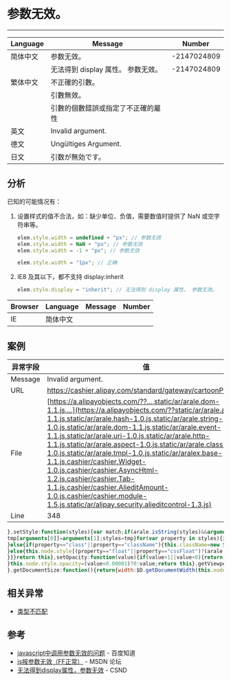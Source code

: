 
# 参数无效。

----

| Language | Message                            | Number      |
|----------|------------------------------------|-------------|
| 简体中文 | 参数无效。                         | -2147024809 |
|          | 无法得到 display 属性。 参数无效。 | -2147024809 |
| 繁体中文 | 不正確的引數。                     |             |
|          | 引數無效。                         |             |
|          | 引數的個數錯誤或指定了不正確的屬性 |             |
| 英文     | Invalid argument.                  |             |
| 德文     | Ungültiges Argument.              |             |
| 日文     | 引数が無効です。                   |             |

## 分析

已知的可能情况有：

1. 设置样式的值不合法，如：缺少单位、负值，需要数值时提供了 NaN 或空字符串等。

    ```javascript
    elem.style.width = undefined + "px"; // 参数无效
    elem.style.width = NaN + "px"; // 参数无效
    elem.style.width = -1 + "px"; // 参数无效

    elem.style.width = "1px"; // 正确
    ```

2. IE8 及其以下，都不支持 display:inherit

    ```javascript
    elem.style.display = "inherit"; // 无法得到 display 属性。 参数无效。
    ```

| Browser | Language | Message | Number |
|---------|----------|---------|--------|
| IE      | 简体中文 |         |        |


## 案例

| 异常字段 | 值                                                                                                                                                                                                                                                                                                                                                                                                                                                                                                                                                                                                                                       |
|----------|------------------------------------------------------------------------------------------------------------------------------------------------------------------------------------------------------------------------------------------------------------------------------------------------------------------------------------------------------------------------------------------------------------------------------------------------------------------------------------------------------------------------------------------------------------------------------------------------------------------------------------------|
| Message  | Invalid argument.                                                                                                                                                                                                                                                                                                                                                                                                                                                                                                                                                                                                                        |
| URL      | https://cashier.alipay.com/standard/gateway/cartoonPay.htm                                                                                                                                                                                                                                                                                                                                                                                                                                                                                                                                                                               |
| File     | [https://a.alipayobjects.com/??...,static/ar/arale.dom-1.1.js,...](https://a.alipayobjects.com/??static/ar/arale.array-1.1.js,static/ar/arale.hash-1.0.js,static/ar/arale.string-1.0.js,static/ar/arale.dom-1.1.js,static/ar/arale.event-1.1.js,static/ar/arale.uri-1.0.js,static/ar/arale.http-1.1.js,static/ar/arale.aspect-1.0.js,static/ar/arale.class-1.0.js,static/ar/arale.tmpl-1.0.js,static/ar/aralex.base-1.1.js,cashier/cashier.Widget-1.0.js,cashier/cashier.AsyncHtml-1.2.js,cashier/cashier.Tab-1.1.js,cashier/cashier.AlieditAmount-1.0.js,cashier/cashier.module-1.5.js,static/ar/alipay.security.alieditcontrol-1.3.js) |
| Line     | 348                                                                                                                                                                                                                                                                                                                                                                                                                                                                                                                                                                                                                                      |

<!-- start-line=345; -->
```javascript
},setStyle:function(styles){var match;if(arale.isString(styles)&&arguments.length==2){var tmp={};
tmp[arguments[0]]=arguments[1];styles=tmp}for(var property in styles){if(property=="opacity"){this.setOpacity(styles[property])
}else{if(property=="class"||property=="className"){this.className=new String(property)
}else{this.node.style[(property=="float"||property=="cssFloat")?(arale.isUndefined(this.node.style.styleFloat)?"cssFloat":"styleFloat"):property]=styles[property]
}}}return this},setOpacity:function(value){if(value>1||value<0){return this}if(arale.isIE()&&Number(arale.browser.ver())<9){this.node.style.filter="alpha(opacity="+value*100+")"
}this.node.style.opacity=(value<0.00001)?0:value;return this},getViewportSize:function(){return{width:$D.getViewportWidth(this.node),height:$D.getViewportHeight(this.node)}
},getDocumentSize:function(){return{width:$D.getDocumentWidth(this.node),height:$D.getDocumentHeight(this.node)}
```


## 相关异常

* [类型不匹配](./type-mismatch.md)

## 参考

* [javascript中调用参数无效的问题](http://zhidao.baidu.com/question/95863139) - 百度知道
* [js报参数无效（FF正常）](http://social.msdn.microsoft.com/Forums/zh-CN/295/thread/882a7815-7e48-4d51-94f7-e2daeb662a68/) - MSDN 论坛
* [无法得到display属性，参数无效](http://topic.csdn.net/u/20100427/19/d6b26d77-e804-42fb-9522-04e77509adc1.html) - CSND
